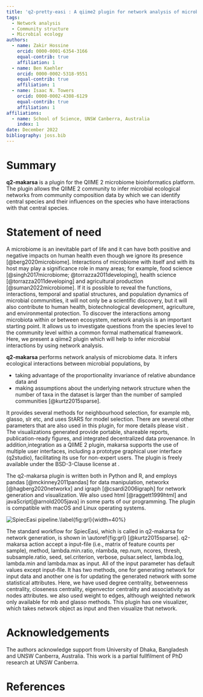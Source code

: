 ```yaml
---
title: 'q2-pretty-easi : A qiime2 plugin for network analysis of microbial data'
tags:
  - Network analysis
  - Community structure
  - Microbial ecology
authors:
  - name: Zakir Hossine
    orcid: 0000-0001-6354-3166
    equal-contrib: true
    affiliation: 1
  - name: Ben Kaehler
    orcid: 0000-0002-5318-9551 
    equal-contrib: true 
    affiliation: 1
  - name: Isaac N. Towers
    orcid: 0000-0002-4308-6129
    equal-contrib: true
    affiliation: 1
affiliations:
  - name: School of Science, UNSW Canberra, Australia
    index: 1
date: December 2022
bibliography: joss.bib
---
```


# Summary

**q2-makarsa** is a plugin for the QIIME 2 microbiome bioinformatics platform. The plugin allows the QIIME 2 community to infer microbial ecological networks from community composition data by which we can identify central species and their influences on the species who have interactions with that central species. 

# Statement of need

A microbiome is an inevitable part of life and it can have both positive and negative impacts on human health even though we ignore its presence [@berg2020microbiome]. Interactions of microbiome with itself and with its host may play a significance role in many areas; for example, food science [@singh2017microbiome; @torrazza2011developing], health science [@torrazza2011developing] and agricultural production [@suman2022microbiome]. If it is possible to reveal the functions, interactions, temporal and spatial structures, and population dynamics of microbial communities, it will not only be a scientific discovery, but it will also contribute to human health, biotechnological development, agriculture, and environmental protection. To discover the interactions among microbiota within or between ecosystem, network analysis is an important starting point. It allows us to investigate questions from the species level to the community level within a common formal mathematical framework. Here, we present a qiime2 plugin which will help to infer microbial interactions by using network analysis.

**q2-makarsa** performs network analysis of microbiome data. It infers ecological interactions between microbial populations, by 

- taking advantage of the proportionality invariance of relative abundance data and 
- making assumptions about the underlying network structure when the number of taxa in the dataset is larger than the number of sampled communities [@kurtz2015sparse].

It provides several methods for neighbourhood selection, for example mb, glasso, slr etc, and uses StARS for model selection. There are several other parameters that are also used in this plugin, for more details please visit [](https://github.com/zdk123/SpiecEasi). The visualizations generated provide portable, shareable reports, publication-ready figures, and integrated decentralized data provenance. In addition,integration as a QIIME 2 plugin, makarsa supports the use of multiple user interfaces, including a prototype graphical user interface (q2studio), facilitating its use for non-expert users. The plugin is freely available under the BSD-3-Clause license at [](https://github.com/BenKaehler/pretty-easi).

The q2-makarsa plugin is written both in Python  and R, and employs pandas [@mckinney2011pandas] for data manipulation, networkx [@hagberg2020networkx] and igraph [@csardi2006igraph] for network generation and visualization. We also used html [@raggett1999html] and javaScript[@arnold2005java] in some parts of our programming. The plugin is compatible with macOS and Linux operating systems.

![SpiecEasi pipeline.\label{fig:grl}](spieceasi.png){width=40%}

The standard workflow for SpiecEasi, which is called in q2-makarsa for network generation, is shown in \autoref{fig:grl} [@kurtz2015sparse]. q2-makarsa action accept a input-file (i.e., matrix of feature counts per sample), method, lambda.min.ratio, nlambda, rep.num, ncores,  thresh, subsample.ratio, seed, sel.criterion, verbose, pulsar.select, lambda.log, lambda.min and lambda.max as input. All of the input parameter has default values except input-file. It has two methods, one for generating network for input data and another one is for updating the generated network with some statistical attributes. Here, we have used degree centrality, betweenness centrality, closeness centrality, eigenvector centrality and associativity as nodes attributes. we also used weight to edges, although weighted network only available for mb and glasso methods. This plugin has one visualizer, which takes network object as input and then visualize that network.

# Acknowledgements

The authors acknowledge support from University of Dhaka, Bangladesh and UNSW Canberra, Australia. This work is a partial fullfilment of PhD research at UNSW Canberra.
# References
